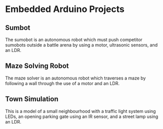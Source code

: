 # Embedded Arduino Projects

## Sumbot
The sumobot is an autonomous robot which must push competitor sumobots outside a battle arena by using a motor, ultrasonic sensors, and an LDR.

## Maze Solving Robot
The maze solver is an autonomous robot which traverses a maze by following a wall through the use of a motor and an LDR.

## Town Simulation
This is a model of a small neighbourhood with a traffic light system using LEDs, an opening parking gate using an IR sensor, and a street lamp using an LDR. 

